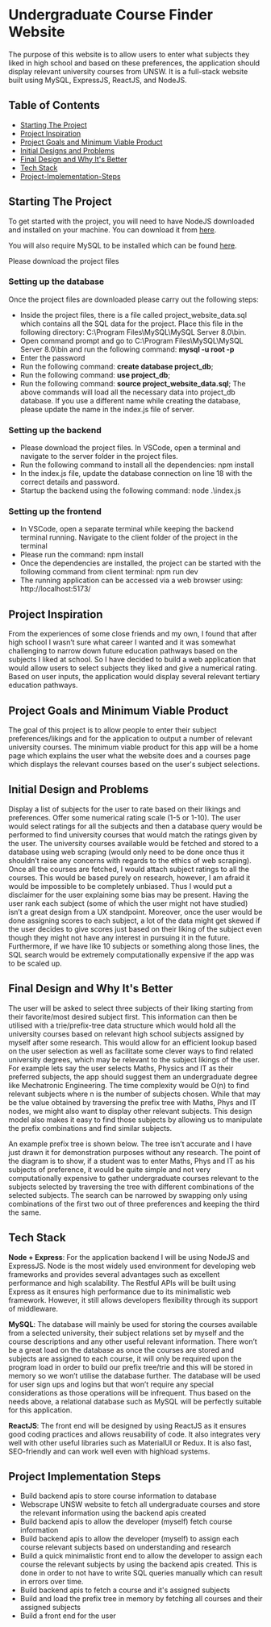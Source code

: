 # Undergraduate Course Finder Website

The purpose of this website is to allow users to enter what subjects they liked in high school and based on these preferences, the application should display relevant university courses from UNSW. It is a full-stack website built using MySQL, ExpressJS, ReactJS, and NodeJS.

## Table of Contents

- [Starting The Project](#starting-the-project)
- [Project Inspiration](#project-inspiration)
- [Project Goals and Minimum Viable Product](#project-goals-and-minimum-viable-product)
- [Initial Designs and Problems](#initial-design-and-problems)
- [Final Design and Why It's Better](#Final-Design-and-Why-It's-Better)
- [Tech Stack](#tech-stack)
- [Project-Implementation-Steps](#project-implementation-steps)

## Starting The Project

To get started with the project, you will need to have NodeJS downloaded and installed on your machine. You can download it from [here](https://nodejs.org).

You will also require MySQL to be installed which can be found [here](https://dev.mysql.com/downloads/installer/).

Please download the project files

### Setting up the database
Once the project files are downloaded please carry out the following steps:
  - Inside the project files, there is a file called project_website_data.sql which contains all the SQL data for the project. Place this file in the following directory: C:\Program Files\MySQL\MySQL Server 8.0\bin.
  - Open command prompt and go to C:\Program Files\MySQL\MySQL Server 8.0\bin and run the following command: **mysql -u root -p**
  - Enter the password
  - Run the following command: **create database project_db**;
  - Run the following command: **use project_db**;
  - Run the following command: **source project_website_data.sql**;
The above commands will load all the necessary data into project_db database. If you use a different name while creating the database, please update the name in the index.js file of server.

### Setting up the backend
  - Please download the project files. In VSCode, open a terminal and navigate to the server folder in the project files.
  - Run the following command to install all the dependencies: npm install
  - In the index.js file, update the database connection on line 18 with the correct details and password.
  - Startup the backend using the following command: node .\index.js

### Setting up the frontend
  - In VSCode, open a separate terminal while keeping the backend terminal running. Navigate to the client folder of the project in the terminal
  - Please run the command: npm install
  - Once the dependencies are installed, the project can be started with the following command from client terminal: npm run dev
  - The running application can be accessed via a web browser using: http://localhost:5173/

## Project Inspiration
From the experiences of some close friends and my own, I found that after high school I wasn’t sure what career I wanted and it was somewhat challenging to narrow down future education pathways based on the subjects I liked at school. So I have decided to build a web application that would allow users to select subjects they liked and give a numerical rating. Based on user inputs, the application would display several relevant tertiary education pathways.

## Project Goals and Minimum Viable Product
The goal of this project is to allow people to enter their subject preferences/likings and for the application to output a number of relevant university courses. The minimum viable product for this app will be a home page which explains the user what the website does and a courses page which displays the relevant courses based on the user's subject selections.

## Initial Design and Problems
Display a list of subjects for the user to rate based on their likings and preferences. Offer some numerical rating scale (1-5 or 1-10). The user would select ratings for all the subjects and then a database query would be performed to find university courses that would match the ratings given by the user. The university courses available would be fetched and stored to a database using web scraping (would only need to be done once thus it shouldn’t raise any concerns with regards to the ethics of web scraping). Once all the courses are fetched, I would attach subject ratings to all the courses. This would be based purely on research, however, I am afraid it would be impossible to be completely unbiased. Thus I would put a disclaimer for the user explaining some bias may be present.
Having the user rank each subject (some of which the user might not have studied) isn’t a great design from a UX standpoint. Moreover, once the user would be done assigning scores to each subject, a lot of the data might get skewed if the user decides to give scores just based on their liking of the subject even though they might not have any interest in pursuing it in the future. Furthermore, if we have like 10 subjects or something along those lines, the SQL search would be extremely computationally expensive if the app was to be scaled up.


## Final Design and Why It's Better
The user will be asked to select three subjects of their liking starting from their favorite/most desired subject first. This information can then be utilised with a trie/prefix-tree data structure which would hold all the university courses based on relevant high school subjects assigned by myself after some research. This would allow for an efficient lookup based on the user selection as well as facilitate some clever ways to find related university degrees, which may be relevant to the subject likings of the user. For example lets say the user selects Maths, Physics and IT as their preferred subjects, the app should suggest them an undergraduate degree like Mechatronic Engineering. The time complexity would be O(n) to find relevant subjects where n is the number of subjects chosen. While that may be the value obtained by traversing the prefix tree with Maths, Phys and IT nodes, we might also want to display other relevant subjects. This design model also makes it easy to find those subjects by allowing us to manipulate the prefix combinations and find similar subjects.

An example prefix tree is shown below. The tree isn’t accurate and I have just drawn it for demonstration purposes without any research. The point of the diagram is to show, if a student was to enter Maths, Phys and IT as his subjects of preference, it would be quite simple and not very computationally expensive to gather undergraduate courses relevant to the subjects selected by traversing the tree with different combinations of the selected subjects. The search can be narrowed by swapping only using combinations of the first two out of three preferences and keeping the third the same.

## Tech Stack
**Node + Express**: For the application backend I will be using NodeJS and ExpressJS. Node is the most widely used environment for developing web frameworks and provides several advantages such as excellent performance and high scalability. The Restful APIs will be built using Express as it ensures high performance due to its minimalistic web framework. However, it still allows developers flexibility through its support of middleware.

**MySQL**: The database will mainly be used for storing the courses available from a selected university, their subject relations set by myself and the course descriptions and any other useful relevant information. There won’t be a great load on the database as once the courses are stored and subjects are assigned to each course, it will only be required upon the program load in order to build our prefix tree/trie and this will be stored in memory so we won’t utilise the database further. The database will be used for user sign ups and logins but that won’t require any special considerations as those operations will be infrequent. Thus based on the needs above, a relational database such as MySQL will be perfectly suitable for this application.

**ReactJS**: The front end will be designed by using ReactJS as it ensures good coding practices and allows reusability of code. It also integrates very well with other useful libraries such as MaterialUI or Redux. It is also fast, SEO-friendly and can work well even with highload systems.

## Project Implementation Steps
- Build backend apis to store course information to database
- Webscrape UNSW website to fetch all undergraduate courses and store the relevant information using the backend apis created
- Build backend apis to allow the developer (myself) fetch course information
- Build backend apis to allow the developer (myself) to assign each course relevant subjects based on understanding and research
- Build a quick minimalistic front end to allow the developer to assign each course the relevant subjects by using the backend apis created. This is done in order to not have to write SQL queries manually which can result in errors over time.
- Build backend apis to fetch a course and it's assigned subjects
- Build and load the prefix tree in memory by fetching all courses and their assigned subjects
- Build a front end for the user
